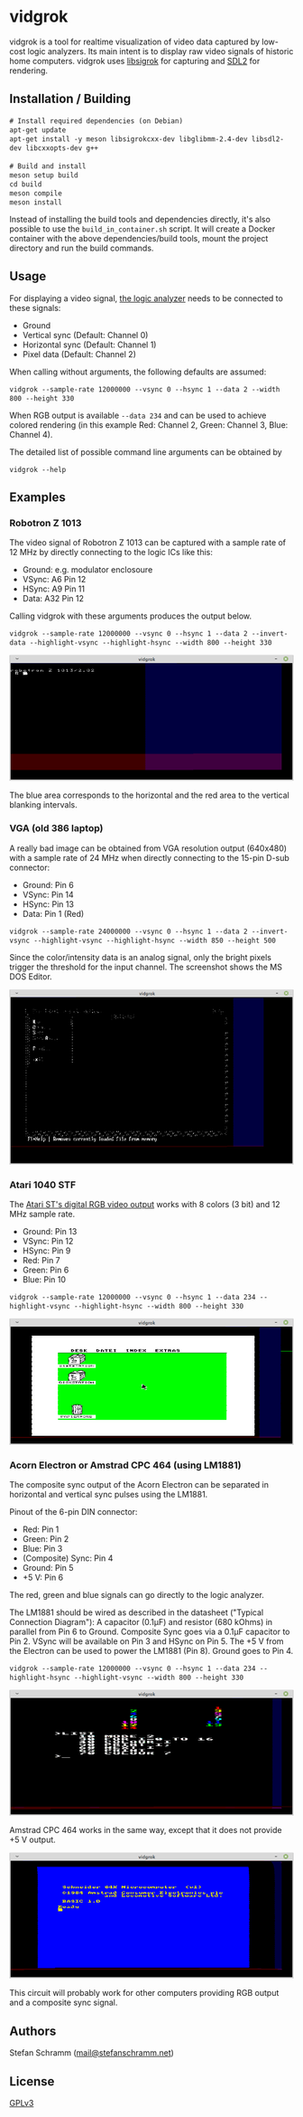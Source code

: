 # vidgrok

vidgrok is a tool for realtime visualization of video data captured by low-cost logic analyzers. Its main intent is to display raw video signals of historic home computers. vidgrok uses [libsigrok](https://sigrok.org/)
 for capturing and [SDL2](https://www.libsdl.org/) for rendering.

## Installation / Building

```
# Install required dependencies (on Debian)
apt-get update
apt-get install -y meson libsigrokcxx-dev libglibmm-2.4-dev libsdl2-dev libcxxopts-dev g++

# Build and install
meson setup build
cd build
meson compile
meson install
```

Instead of installing the build tools and dependencies directly, it's also possible to use the `build_in_container.sh` script. It will create a Docker container with the above dependencies/build tools, mount the project directory and run the build commands.

## Usage

For displaying a video signal, [the logic analyzer](https://sigrok.org/wiki/Supported_hardware) needs to be connected to these signals:

- Ground
- Vertical sync (Default: Channel 0)
- Horizontal sync (Default: Channel 1)
- Pixel data (Default: Channel 2)

When calling without arguments, the following defaults are assumed:

```
vidgrok --sample-rate 12000000 --vsync 0 --hsync 1 --data 2 --width 800 --height 330
```

When RGB output is available `--data 234` and can be used to achieve colored rendering (in this example Red: Channel 2, Green: Channel 3, Blue: Channel 4).

The detailed list of possible command line arguments can be obtained by

```
vidgrok --help
```

## Examples

### Robotron Z 1013

The video signal of Robotron Z 1013 can be captured with a sample rate of 12 MHz by directly connecting to the logic ICs like this:

- Ground: e.g. modulator enclosoure
- VSync: A6 Pin 12
- HSync: A9 Pin 11
- Data: A32 Pin 12

Calling vidgrok with these arguments produces the output below.

```
vidgrok --sample-rate 12000000 --vsync 0 --hsync 1 --data 2 --invert-data --highlight-vsync --highlight-hsync --width 800 --height 330
```

![Robotron Z 1013 video signal](doc/z1013_12mhz.png)

The blue area corresponds to the horizontal and the red area to the vertical blanking intervals.

### VGA (old 386 laptop)

A really bad image can be obtained from VGA resolution output (640x480) with a sample rate of 24 MHz when directly connecting to the 15-pin D-sub connector:

- Ground: Pin 6
- VSync: Pin 14
- HSync: Pin 13
- Data: Pin 1 (Red)
 
```
vidgrok --sample-rate 24000000 --vsync 0 --hsync 1 --data 2 --invert-vsync --highlight-vsync --highlight-hsync --width 850 --height 500
```

Since the color/intensity data is an analog signal, only the bright pixels trigger the threshold for the input channel. The screenshot shows the MS DOS Editor.

![VGA 640x480 signal (DOS Editor)](doc/vga_640x480_24mhz.png)

### Atari 1040 STF

The [Atari ST's digital RGB video output](https://info-coach.fr/atari/hardware/interfaces.php#atari_video_connector) works with 8 colors (3 bit) and 12 MHz sample rate.

- Ground: Pin 13
- VSync: Pin 12
- HSync: Pin 9
- Red: Pin 7
- Green: Pin 6
- Blue: Pin 10


```
vidgrok --sample-rate 12000000 --vsync 0 --hsync 1 --data 234 --highlight-vsync --highlight-hsync --width 800 --height 330
```

![Atari](doc/atari_1040_stf_12mhz.png)

### Acorn Electron or Amstrad CPC 464 (using LM1881)

The composite sync output of the Acorn Electron can be separated in horizontal and vertical sync pulses using the LM1881.

Pinout of the 6-pin DIN connector:

- Red: Pin 1
- Green: Pin 2
- Blue: Pin 3
- (Composite) Sync: Pin 4
- Ground: Pin 5
- +5 V: Pin 6

The red, green and blue signals can go directly to the logic analyzer.

The LM1881 should be wired as described in the datasheet ("Typical Connection Diagram"): A capacitor (0.1µF) and resistor (680 kOhms) in parallel from Pin 6 to Ground. Composite Sync goes via a 0.1µF capacitor to Pin 2. VSync will be available on Pin 3 and HSync on Pin 5. The +5 V from the Electron can be used to power the LM1881 (Pin 8). Ground goes to Pin 4.

```
vidgrok --sample-rate 12000000 --vsync 0 --hsync 1 --data 234 --highlight-hsync --highlight-vsync --width 800 --height 330
```

![Acorn Electron using video mode 2](doc/acorn_electron_12mhz.png)

Amstrad CPC 464 works in the same way, except that it does not provide +5 V output.

![Amstrad CPC 464](doc/amstrad_cpc_464_12mhz.png)

This circuit will probably work for other computers providing RGB output and a composite sync signal.

## Authors

Stefan Schramm (<mail@stefanschramm.net>)

## License

[GPLv3](https://www.gnu.org/licenses/gpl-3.0)
